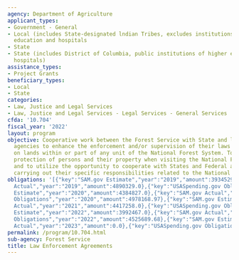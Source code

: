 ```yaml
---
agency: Department of Agriculture
applicant_types:
- Government - General
- Local (includes State-designated lndian Tribes, excludes institutions of higher
  education and hospitals
- State
- State (includes District of Columbia, public institutions of higher education and
  hospitals)
assistance_types:
- Project Grants
beneficiary_types:
- Local
- State
categories:
- Law, Justice and Legal Services
- Law, Justice and Legal Services - Legal Services - General Services
cfda: '10.704'
fiscal_year: '2022'
layout: program
objective: Cooperative work between the Forest Service with State and local law enforcement
  agencies to enhance the enforcement and/or supervision of their laws or ordinances
  on lands within or part of any unit of the National Forest System. To increase the
  protection of persons and their property when visiting the National Forest System,
  and to utilize the opportunity to cooperate with States and Federal agencies in
  carrying out their specific responsibilities related to the National Forest System.
obligations: '[{"key":"SAM.gov Estimate","year":"2019","amount":3934529.0},{"key":"SAM.gov
  Actual","year":"2019","amount":4890329.0},{"key":"USASpending.gov Obligations","year":"2019","amount":4727529.3},{"key":"SAM.gov
  Estimate","year":"2020","amount":4384827.0},{"key":"SAM.gov Actual","year":"2020","amount":5010639.0},{"key":"USASpending.gov
  Obligations","year":"2020","amount":4978168.97},{"key":"SAM.gov Estimate","year":"2021","amount":4417258.0},{"key":"SAM.gov
  Actual","year":"2021","amount":4417258.0},{"key":"USASpending.gov Obligations","year":"2021","amount":4205418.48},{"key":"SAM.gov
  Estimate","year":"2022","amount":3992467.0},{"key":"SAM.gov Actual","year":"2022","amount":3992467.0},{"key":"USASpending.gov
  Obligations","year":"2022","amount":4525689.68},{"key":"SAM.gov Estimate","year":"2023","amount":5999616.0},{"key":"SAM.gov
  Actual","year":"2023","amount":0.0},{"key":"USASpending.gov Obligations","year":"2023","amount":4678383.51}]'
permalink: /program/10.704.html
sub-agency: Forest Service
title: Law Enforcement Agreements
---
```

